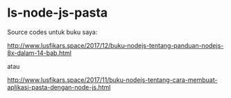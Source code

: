 # ls-node-js-pasta
Source codes untuk buku saya:

http://www.lusfikars.space/2017/12/buku-nodejs-tentang-panduan-nodejs-8x-dalam-14-bab.html

atau

http://www.lusfikars.space/2017/11/buku-nodejs-tentang-cara-membuat-aplikasi-pasta-dengan-node-js.html
